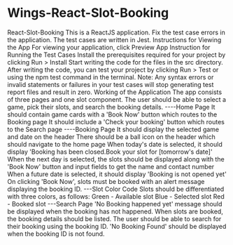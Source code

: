 # Wings-React-Slot-Booking

React-Slot-Booking
This is a ReactJS application. Fix the test case errors in the application. The test cases are written in Jest.
Instructions for Viewing the App
For viewing your application, click Preview App
Instruction for Running the Test Cases
Install the prerequisites required for your project by clicking Run > Install
Start writing the code for the files in the src directory.
After writing the code, you can test your project by clicking Run > Test or using the npm test command in the terminal.
Note: Any syntax errors or invalid statements or failures in your test cases will stop generating test report files and result in zero.
Working of the Application
The app consists of three pages and one slot component. The user should be able to select a game, pick their slots, and search the booking details.
----Home Page
It should contain game cards with a 'Book Now' button which routes to the Booking page
It should include a 'Check your booking' button which routes to the Search page
----Booking Page
It should display the selected game and date on the header
There should be a ball icon on the header which should navigate to the home page
When today's date is selected, it should display 'Booking has been closed.Book your slot for [tomorrow's date]'
When the next day is selected, the slots should be displayed along with the 'Book Now' button and input fields to get the name and contact number
When a future date is selected, it should display 'Booking is not opened yet'
On clicking 'Book Now', slots must be booked with an alert message displaying the booking ID.
---Slot Color Code
Slots should be differentiated with three colors, as follows:
Green - Available slot
Blue - Selected slot
Red - Booked slot
---Search Page
'No Booking happened yet' message should be displayed when the booking has not happened.
When slots are booked, the booking details should be listed. The user should be able to search for their booking using the booking ID.
'No Booking Found' should be displayed when the booking ID is not found.